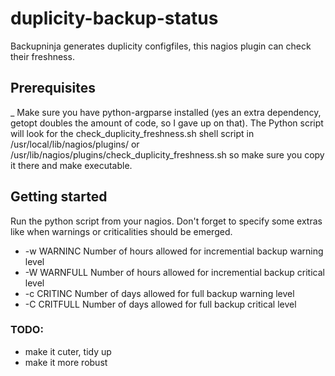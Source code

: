 duplicity-backup-status
=======================

Backupninja generates duplicity configfiles, this nagios plugin can check their freshness.

Prerequisites
-------------
_
Make sure you have python-argparse installed (yes an extra dependency, getopt doubles the amount of code, so I gave up on that). The Python script will look for the check_duplicity_freshness.sh shell script in /usr/local/lib/nagios/plugins/ or /usr/lib/nagios/plugins/check_duplicity_freshness.sh so make sure you copy it there and make executable. 

Getting started
---------------
Run the python script from your nagios. Don't forget to specify some extras like when warnings or criticalities should be emerged.

-  -w WARNINC   Number of hours allowed for incremential backup warning level
-  -W WARNFULL  Number of hours allowed for incremential backup critical level
-  -c CRITINC   Number of days allowed for full backup warning level
-  -C CRITFULL  Number of days allowed for full backup critical level


### TODO:

- make it cuter, tidy up
- make it more robust
